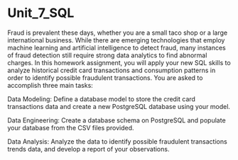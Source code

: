 # Unit_7_SQL

Fraud is prevalent these days, whether you are a small taco shop or a large international business. While there are emerging technologies that employ machine learning and artificial intelligence to detect fraud, many instances of fraud detection still require strong data analytics to find abnormal charges.
In this homework assignment, you will apply your new SQL skills to analyze historical credit card transactions and consumption patterns in order to identify possible fraudulent transactions.
You are asked to accomplish three main tasks:


Data Modeling:
Define a database model to store the credit card transactions data and create a new PostgreSQL database using your model.


Data Engineering: Create a database schema on PostgreSQL and populate your  database from the CSV files provided.


Data Analysis: Analyze the data to identify possible fraudulent transactions trends data, and develop a report of your observations.